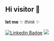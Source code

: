 ## Hi visitor 👋

**let me** ✨ _think_ ✨ 

[![Linkedin Badge](https://img.shields.io/badge/-Linkedin-black?style=flat-quare&labelColor=black&logo=linkedin&logoColor=white&link=link)](https://www.linkedin.com/in/eaydinlikwd/)
![](https://komarev.com/ghpvc/?username=waliair)

